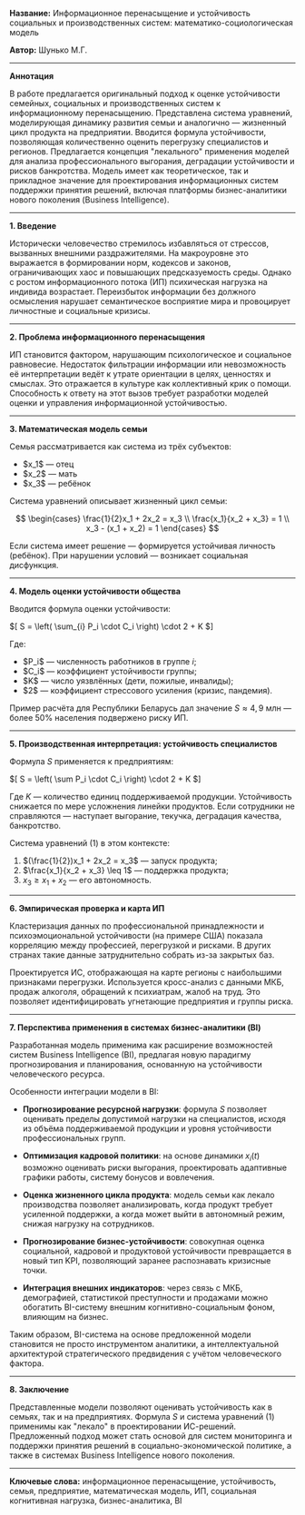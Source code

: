 **Название:**
Информационное перенасыщение и устойчивость социальных и производственных систем: математико-социологическая модель

**Автор:** Шунько М.Г.

---

**Аннотация**

В работе предлагается оригинальный подход к оценке устойчивости семейных, социальных и производственных систем к информационному перенасыщению. Представлена система уравнений, моделирующая динамику развития семьи и аналогично — жизненный цикл продукта на предприятии. Вводится формула устойчивости, позволяющая количественно оценить перегрузку специалистов и регионов. Предлагается концепция "лекального" применения моделей для анализа профессионального выгорания, деградации устойчивости и рисков банкротства. Модель имеет как теоретическое, так и прикладное значение для проектирования информационных систем поддержки принятия решений, включая платформы бизнес-аналитики нового поколения (Business Intelligence).

---

**1. Введение**

Исторически человечество стремилось избавляться от стрессов, вызванных внешними раздражителями. На макроуровне это выражается в формировании норм, кодексов и законов, ограничивающих хаос и повышающих предсказуемость среды. Однако с ростом информационного потока (ИП) психическая нагрузка на индивида возрастает. Переизбыток информации без должного осмысления нарушает семантическое восприятие мира и провоцирует личностные и социальные кризисы.

---

**2. Проблема информационного перенасыщения**

ИП становится фактором, нарушающим психологическое и социальное равновесие. Недостаток фильтрации информации или невозможность её интерпретации ведёт к утрате ориентации в целях, ценностях и смыслах. Это отражается в культуре как коллективный крик о помощи. Способность к ответу на этот вызов требует разработки моделей оценки и управления информационной устойчивостью.

---

**3. Математическая модель семьи**

Семья рассматривается как система из трёх субъектов:

- \$x_1\$ — отец
- \$x_2\$ — мать
- \$x_3\$ — ребёнок

Система уравнений описывает жизненный цикл семьи:

$$
\begin{cases}
\frac{1}{2}x_1 + 2x_2 = x_3 \\
\frac{x_1}{x_2 + x_3} = 1 \\
x_3 - (x_1 + x_2) = 1
\end{cases}
$$

Если система имеет решение — формируется устойчивая личность (ребёнок). При нарушении условий — возникает социальная дисфункция.

---

**4. Модель оценки устойчивости общества**

Вводится формула оценки устойчивости:

\$[
S = \left( \sum_{i} P_i \cdot C_i \right) \cdot 2 + K
\$]

Где:
- \$P_i\$ — численность работников в группе $i$;
- \$C_i\$ — коэффициент устойчивости группы;
- \$K\$ — число уязвлённых (дети, пожилые, инвалиды);
- \$2\$ — коэффициент стрессового усиления (кризис, пандемия).

Пример расчёта для Республики Беларусь дал значение $S \approx 4{,}9$ млн — более 50% населения подвержено риску ИП.

---

**5. Производственная интерпретация: устойчивость специалистов**

Формула $S$ применяется к предприятиям:

\$[
S = \left( \sum P_i \cdot C_i \right) \cdot 2 + K
\$]

Где $K$ — количество единиц поддерживаемой продукции. Устойчивость снижается по мере усложнения линейки продуктов. Если сотрудники не справляются — наступает выгорание, текучка, деградация качества, банкротство.

Система уравнений (1) в этом контексте:

1. $(\frac{1}{2})x_1 + 2x_2 = x_3$ — запуск продукта;
2. $\frac{x_1}{x_2 + x_3} \leq 1$ — поддержка продукта;
3. $x_3 \geq x_1 + x_2$ — его автономность.

---

**6. Эмпирическая проверка и карта ИП**

Кластеризация данных по профессиональной принадлежности и психоэмоциональной устойчивости (на примере США) показала корреляцию между профессией, перегрузкой и рисками. В других странах такие данные затруднительно собрать из-за закрытых баз.

Проектируется ИС, отображающая на карте регионы с наибольшими признаками перегрузки. Используется кросс-анализ с данными МКБ, продаж алкоголя, обращений к психиатрам, жалоб на труд. Это позволяет идентифицировать угнетающие предприятия и группы риска.

---

**7. Перспектива применения в системах бизнес-аналитики (BI)**

Разработанная модель применима как расширение возможностей систем Business Intelligence (BI), предлагая новую парадигму прогнозирования и планирования, основанную на устойчивости человеческого ресурса.

Особенности интеграции модели в BI:

- **Прогнозирование ресурсной нагрузки**: формула $S$ позволяет оценивать пределы допустимой нагрузки на специалистов, исходя из объёма поддерживаемой продукции и уровня устойчивости профессиональных групп.

- **Оптимизация кадровой политики**: на основе динамики $x_i(t)$ возможно оценивать риски выгорания, проектировать адаптивные графики работы, систему бонусов и вовлечения.

- **Оценка жизненного цикла продукта**: модель семьи как лекало производства позволяет анализировать, когда продукт требует усиленной поддержки, а когда может выйти в автономный режим, снижая нагрузку на сотрудников.

- **Прогнозирование бизнес-устойчивости**: совокупная оценка социальной, кадровой и продуктовой устойчивости превращается в новый тип KPI, позволяющий заранее распознавать кризисные точки.

- **Интеграция внешних индикаторов**: через связь с МКБ, демографией, статистикой преступности и продажами можно обогатить BI-систему внешним когнитивно-социальным фоном, влияющим на бизнес.

Таким образом, BI-система на основе предложенной модели становится не просто инструментом аналитики, а интеллектуальной архитектурой стратегического предвидения с учётом человеческого фактора.

---

**8. Заключение**

Представленные модели позволяют оценивать устойчивость как в семьях, так и на предприятиях. Формула $S$ и система уравнений (1) применимы как "лекало" в проектировании ИС-решений. Предложенный подход может стать основой для систем мониторинга и поддержки принятия решений в социально-экономической политике, а также в системах Business Intelligence нового поколения.

---

**Ключевые слова:** информационное перенасыщение, устойчивость, семья, предприятие, математическая модель, ИП, социальная когнитивная нагрузка, бизнес-аналитика, BI
